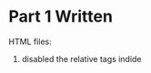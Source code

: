 Part 1 Written
=================

HTML files:
1. disabled the relative tags indide <style> (h1, h2, h3, h4, h5, h6, p, div.fig, etc.)
2. deleted the setup of width in <img>
2. added <link rel="stylesheet" href ="part1.css">
     
backgroud:
1. set background to be yellow-ish
2. reset margin of the body

header tags:
1. changed the font inside tags h1, h2 to be Didot
2. changed the font inside tags h3, h4, h5, h6 to be Georgia
3. changed color of text inside tags h1 and h2 to be brown-ish
4. changed the font size of tags h1, h2, h3

paragraph:
1. changed font size in tag p to be 18px
2. added text indentation to each paragraph (2em)

image & image captions:
1. adjusted the margin of the image
2. added border to the images
3. centered the image
4. resize the image
5. added background to the image captions
6. changed the color of text in the captions
7. changed the padding


Assignment: CSS Hell
====================

You will skin 3 project gutenberg stories with custom CSS.

You will skin 2 versions of a possible professional homepage for your
self with 2 versions of CSS.

Read requirements.org

Read this comic http://theoatmeal.com/comics/design_hell

git clone https://github.com/abramhindle/CMPUT404-assignment-css-hell.git

License/Copyright
=================

Textual content is copyright Abram Hindle (C) 2013 under the CC-BY-SA
4.0 unported license. Attribution should be a hyperlink to the
repository and (C) 2013 Abram Hindle visibile in the text.

Code is licensed under the Apache 2.0 license.

Copyright 2022 Zihan Su.

Licensed under the Apache License, Version 2.0 (the "License");
you may not use this file except in compliance with the License.
You may obtain a copy of the License at

     http://www.apache.org/licenses/LICENSE-2.0

Unless required by applicable law or agreed to in writing, software
distributed under the License is distributed on an "AS IS" BASIS,
WITHOUT WARRANTIES OR CONDITIONS OF ANY KIND, either express or implied.
See the License for the specific language governing permissions and
limitations under the License.

